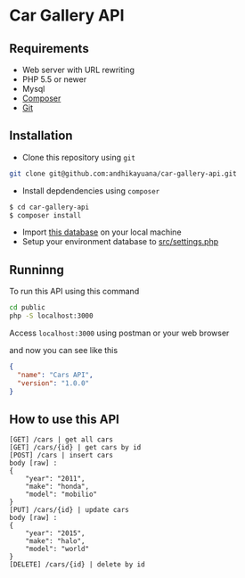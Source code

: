 # Car Gallery API

## Requirements

* Web server with URL rewriting
* PHP 5.5 or newer
* Mysql
* [Composer](https://getcomposer.org/)
* [Git](https://git-scm.com/)

## Installation

* Clone this repository using `git` 

```bash
git clone git@github.com:andhikayuana/car-gallery-api.git
```

* Install depdendencies using `composer`

```bash
$ cd car-gallery-api
$ composer install
```

* Import [this database](https://github.com/andhikayuana/car-gallery-api/blob/master/db_rest.sql) on your local machine
* Setup your environment database to [src/settings.php](https://github.com/andhikayuana/car-gallery-api/blob/master/src/settings.php#L18)

## Runninng 

To run this API using this command

```bash
cd public
php -S localhost:3000
```
Access `localhost:3000` using postman or your web browser 

and now you can see like this 

```json
{
  "name": "Cars API",
  "version": "1.0.0"
}
```

## How to use this API

```
[GET] /cars | get all cars
[GET] /cars/{id} | get cars by id
[POST] /cars | insert cars
body [raw] :
{
    "year": "2011",
    "make": "honda",
    "model": "mobilio"
}
[PUT] /cars/{id} | update cars
body [raw] :
{
    "year": "2015",
    "make": "halo",
    "model": "world"
}
[DELETE] /cars/{id} | delete by id
```
